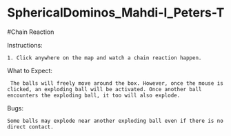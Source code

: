 # SphericalDominos_Mahdi-I_Peters-T

#Chain Reaction

Instructions:

	1. Click anywhere on the map and watch a chain reaction happen.

What to Expect:

     The balls will freely move around the box. However, once the mouse is clicked, an exploding ball will be activated. Once another ball encounters the exploding ball, it too will also explode.

Bugs:

	Some balls may explode near another exploding ball even if there is no direct contact. 